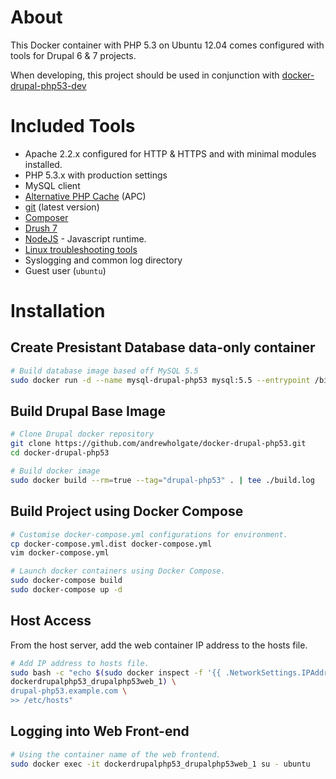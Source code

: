 # About

This Docker container with PHP 5.3 on Ubuntu 12.04 comes configured with tools for Drupal 6 & 7 projects.

When developing, this project should be used in conjunction with [docker-drupal-php53-dev](https://github.com/andrewholgate/docker-drupal-php53-dev)

# Included Tools

- Apache 2.2.x configured for HTTP & HTTPS and with minimal modules installed.
- PHP 5.3.x with production settings
- MySQL client
- [Alternative PHP Cache](http://pecl.php.net/package/APC) (APC)
- [git](http://git-scm.com/) (latest version)
- [Composer](https://getcomposer.org/)
- [Drush 7](https://github.com/drush-ops/drush)
- [NodeJS](https://nodejs.org/) - Javascript runtime.
- [Linux troubleshooting tools](http://www.linuxjournal.com/magazine/hack-and-linux-troubleshooting-part-i-high-load)
- Syslogging and common log directory
- Guest user (`ubuntu`)

# Installation

## Create Presistant Database data-only container

```bash
# Build database image based off MySQL 5.5
sudo docker run -d --name mysql-drupal-php53 mysql:5.5 --entrypoint /bin/echo MySQL data-only container for Drupal MySQL
```

## Build Drupal Base Image

```bash
# Clone Drupal docker repository
git clone https://github.com/andrewholgate/docker-drupal-php53.git
cd docker-drupal-php53

# Build docker image
sudo docker build --rm=true --tag="drupal-php53" . | tee ./build.log
```

## Build Project using Docker Compose

```bash
# Customise docker-compose.yml configurations for environment.
cp docker-compose.yml.dist docker-compose.yml
vim docker-compose.yml

# Launch docker containers using Docker Compose.
sudo docker-compose build
sudo docker-compose up -d
```

## Host Access

From the host server, add the web container IP address to the hosts file.

```bash
# Add IP address to hosts file.
sudo bash -c "echo $(sudo docker inspect -f '{{ .NetworkSettings.IPAddress }}' \
dockerdrupalphp53_drupalphp53web_1) \
drupal-php53.example.com \
>> /etc/hosts"
```

## Logging into Web Front-end

```bash
# Using the container name of the web frontend.
sudo docker exec -it dockerdrupalphp53_drupalphp53web_1 su - ubuntu
```
